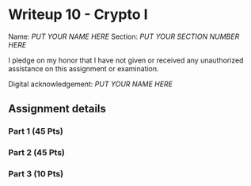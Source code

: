 # Writeup 10 - Crypto I

Name: *PUT YOUR NAME HERE*
Section: *PUT YOUR SECTION NUMBER HERE*

I pledge on my honor that I have not given or received any unauthorized assistance on this assignment or examination.

Digital acknowledgement: *PUT YOUR NAME HERE*


## Assignment details

### Part 1 (45 Pts)

### Part 2 (45 Pts)

### Part 3 (10 Pts)

